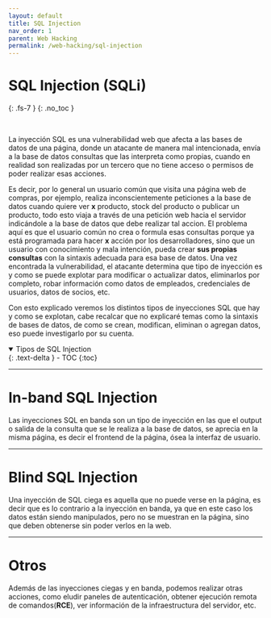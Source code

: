```yaml
---
layout: default
title: SQL Injection
nav_order: 1
parent: Web Hacking
permalink: /web-hacking/sql-injection
---
```


# SQL Injection (SQLi)
{: .fs-7 }
{: .no_toc }

<br>

La inyección SQL es una vulnerabilidad web que afecta a las bases de datos de una página, donde un atacante de manera mal intencionada, envía a la base de datos consultas que las interpreta como propias, cuando en realidad son realizadas por un tercero que no tiene acceso o permisos de poder realizar esas acciones.
<br>

Es decir, por lo general un usuario común que visita una página web de compras, por ejemplo, realiza inconscientemente peticiones a la base de datos cuando quiere ver **x** producto, stock del producto o publicar un producto, todo esto viaja a través de una petición web hacia el servidor indicándole a la base de datos que debe realizar tal accion. El problema aquí es que el usuario común no crea o formula esas consultas porque ya está programada para hacer **x** acción por los desarrolladores, sino que un usuario con conocimiento y mala intención, pueda crear **sus propias consultas** con la sintaxis adecuada para esa base de datos. Una vez encontrada la vulnerabilidad, el atacante determina que tipo de inyección es y como se puede explotar para modificar o actualizar datos, eliminarlos por completo, robar información como datos de empleados, credenciales de usuarios, datos de socios, etc.
<br>

Con esto explicado veremos los distintos tipos de inyecciones SQL que hay y como se explotan, cabe recalcar que no explicaré temas como la sintaxis de bases de datos, de como se crean, modifican, eliminan o agregan datos, eso puede investigarlo por su cuenta.
<br>

<details open markdown="block">
  <summary>
    Tipos de SQL Injection
  </summary>
  {: .text-delta }
- TOC
{:toc}
</details>

---

# In-band SQL Injection

Las inyecciones SQL en banda son un tipo de inyección en las que el output o salida de la consulta que se le realiza a la base de datos, se aprecia en la misma página, es decir el frontend de la página, ósea la interfaz de usuario.

---

# Blind SQL Injection

Una inyección de SQL ciega es aquella que no puede verse en la página, es decir que es lo contrario a la inyección en banda, ya que en este caso los datos están siendo manipulados, pero no se muestran en la página, sino que deben obtenerse sin poder verlos en la web.

---

# Otros

Además de las inyecciones ciegas y en banda, podemos realizar otras acciones, como eludir paneles de autenticación, obtener ejecución remota de comandos(**RCE**), ver información de la infraestructura del servidor, etc.